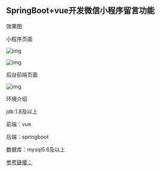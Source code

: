 ## SpringBoot+vue开发微信小程序留言功能

效果图

小程序页面

![img](https://mmbiz.qpic.cn/mmbiz_png/wSDTzzfKr2ricGjkzMw2BH6rshsJQgWzu6qErVSPrnZHFqvC31qZlibNn8sIPc382eLfcaKnHUPqic0aDOGPX8Lxg/640?wx_fmt=png&tp=webp&wxfrom=5&wx_lazy=1&wx_co=1)

![img](https://mmbiz.qpic.cn/mmbiz_png/wSDTzzfKr2ricGjkzMw2BH6rshsJQgWzus17PNbE7ziadVmzQxnYWaSnahsmyiaP0xrGY8MLA1yZFyrU3VpaxKX9A/640?wx_fmt=png&tp=webp&wxfrom=5&wx_lazy=1&wx_co=1)

后台前端页面

![img](https://mmbiz.qpic.cn/mmbiz_png/wSDTzzfKr2ricGjkzMw2BH6rshsJQgWzu78q2ZtwmKxFjSxS9CEsggx5QYWYVu2CjAAE3Uu7WfefsJbXNHPqhRw/640?wx_fmt=png&tp=webp&wxfrom=5&wx_lazy=1&wx_co=1)

环境介绍

jdk:1.8及以上

前端：vue

后端：springboot

数据库：mysql5.6及以上



[参考链接：](https://mp.weixin.qq.com/s?__biz=MzI2NjA1OTMwMg==&mid=2456367946&idx=1&sn=7a5fcb33a0ac040ad32adca2ac2c8ef4&chksm=fd0e7803ca79f11539714724f57935a78ecf3117612b1121c51076e5a79addfc3b35920c35ad&scene=178&cur_album_id=1337183186920767488#rd)